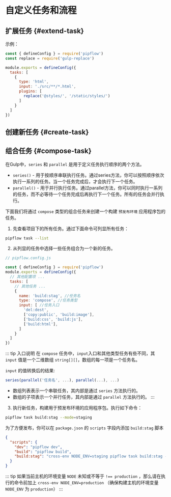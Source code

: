 # 自定义任务和流程

## 扩展任务 {#extend-task}


示例：
```js
const { defineConfig } = require('pipflow')
const replace = require('gulp-replace')

module.exports = defineConfig({
  tasks: [
    {
      type: 'html',
      input: './src/**/*.html',
      plugins: [
        replace('@styles/', '/static/styles/')
      ]
    }
  ]
})
```

## 创建新任务 {#create-task}


## 组合任务 {#compose-task}

在Gulp中，`series` 和 `parallel` 是用于定义任务执行顺序的两个方法。

- `series()` - 用于按顺序串联执行任务。通过series方法，你可以按照顺序依次执行一系列的任务。当一个任务完成后，才会执行下一个任务。
- `parallel()` - 用于并行执行任务。通过parallel方法，你可以同时执行一系列的任务，而不必等待一个任务完成后再执行下一个任务。所有的任务会并行执行。

下面我们将通过 `compose` 类型的组合任务来创建一个构建 `预发布环境` 应用程序包的任务。

1. 先查看项目下的所有任务。通过下面命令可列显所有任务：
```bash
pipflow task --list
```


2. 从列显的任务中选择一些任务组合为一个新的任务。
```js
// pipflow.config.js

const { defineConfig } = require('pipflow')
module.exports = defineConfig({
  // 其他配置项 ...
  tasks: [
    // 其他任务 ...
    {
      name: 'build:stag', //任务名
      type: 'compose', //任务类型
      input: [ //任务入口
        'del:dest',
        ['copy:public', 'build:image'],
        ['build:css', 'build:js'],
        ['build:html'],
      ]
    }
  ]
})
```

::: tip 入口说明
在 `compose` 任务中，`input`入口和其他类型任务有些不同，其 `input` 值是一个二维数组 `string[][]`，数组的每一项是一个任务名。

`input` 的值转换后的结果:
```js
series(parallel('任务名', ...), parallel(...), ...)
```
- 数组列表表示一个串联任务，其内部是通过 `series` 方法执行的。
- 数组的子项表示一个并行任务，其内部是通过 `parallel` 方法执行的。
:::


3. 执行新任务，构建用于预发布环境的应用程序包。执行如下命令：
```bash
pipflow task build:stag --mode=staging
```

为了方便发布，你可以在 `package.json` 的 `scripts` 字段内添加 `build:stag` 脚本

```json
{
  "scripts": {
    "dev": "pipflow dev",
    "build": "pipflow build",
    "build:stag": "cross-env NODE_ENV=staging pipflow task build:stag --mode=staging" // [!code ++]
  }
}
```

::: tip
如果当前主机的环境变量 `NODE` 未知或不等于 `!== production` ，那么请在执行的命令前加上 `cross-env NODE_ENV=production` （确保构建主机的环境变量 `NODE_ENV` 为 `production`）
:::
